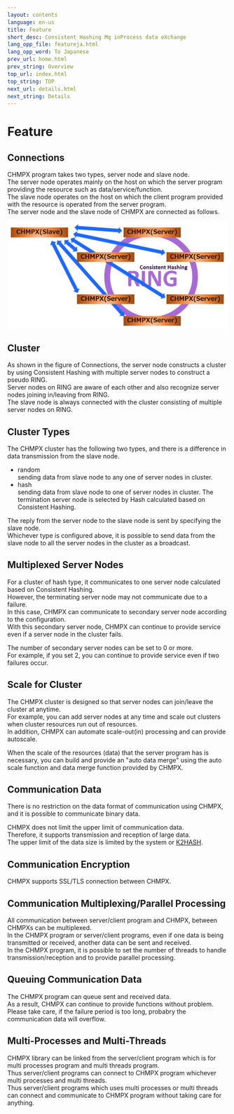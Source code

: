 ```yaml
---
layout: contents
language: en-us
title: Feature
short_desc: Consistent Hashing Mq inProcess data eXchange
lang_opp_file: featureja.html
lang_opp_word: To Japanese
prev_url: home.html
prev_string: Overview
top_url: index.html
top_string: TOP
next_url: details.html
next_string: Details
---
```


# Feature
## Connections
CHMPX program takes two types, server node and slave node.  
The server node operates mainly on the host on which the server program providing the resource such as data/service/function.  
The slave node operates on the host on which the client program provided with the resource is operated from the server program.  
The server node and the slave node of CHMPX are connected as follows.

![RING](images/chmpx_ring.png)

## Cluster
As shown in the figure of Connections, the server node constructs a cluster by using Consistent Hashing with multiple server nodes to construct a pseudo RING.  
Server nodes on RING are aware of each other and also recognize server nodes joining in/leaving from RING.  
The slave node is always connected with the cluster consisting of multiple server nodes on RING.

## Cluster Types
The CHMPX cluster has the following two types, and there is a difference in data transmission from the slave node.

- random  
sending data from slave node to any one of server nodes in cluster.
- hash  
sending data from slave node to one of server nodes in cluster. The termination server node is selected by Hash calculated based on Consistent Hashing.

The reply from the server node to the slave node is sent by specifying the slave node.  
Whichever type is configured above, it is possible to send data from the slave node to all the server nodes in the cluster as a broadcast.

## Multiplexed Server Nodes
For a cluster of hash type, it communicates to one server node calculated based on Consistent Hashing.  
However, the terminating server node may not communicate due to a failure.  
In this case, CHMPX can communicate to secondary server node according to the configuration.  
With this secondary server node, CHMPX can continue to provide service even if a server node in the cluster fails.

The number of secondary server nodes can be set to 0 or more.  
For example, if you set 2, you can continue to provide service even if two failures occur.

## Scale for Cluster
The CHMPX cluster is designed so that server nodes can join/leave the cluster at anytime.  
For example, you can add server nodes at any time and scale out clusters when cluster resources run out of resources.  
In addition, CHMPX can automate scale-out(in) processing and can provide autoscale.

When the scale of the resources (data) that the server program has is necessary, you can build and provide an "auto data merge" using the auto scale function and data merge function provided by CHMPX.

## Communication Data
There is no restriction on the data format of communication using CHMPX, and it is possible to communicate binary data.

CHMPX does not limit the upper limit of communication data.  
Therefore, it supports transmission and reception of large data.  
The upper limit of the data size is limited by the system or [K2HASH](https://k2hash.antpick.ax/).

## Communication Encryption
CHMPX supports SSL/TLS connection between CHMPX.

## Communication Multiplexing/Parallel Processing
All communication between server/client program and CHMPX, between CHMPXs can be multiplexed.  
In the CHMPX program or server/client programs, even if one data is being transmitted or received, another data can be sent and received.  
In the CHMPX program, it is possible to set the number of threads to handle transmission/reception and to provide parallel processing.

## Queuing Communication Data
The CHMPX program can queue sent and received data.  
As a result, CHMPX can continue to provide functions without problem.  
Please take care, if the failure period is too long, probabry the communication data will overflow.

## Multi-Processes and Multi-Threads
CHMPX library can be linked from the server/client program which is for multi processes program and multi threads program.  
Thus server/client programs can connect to CHMPX program whichever multi processes and multi threads.  
Thus server/client programs which uses multi processes or multi threads can connect and communicate to CHMPX program without taking care for anything.
